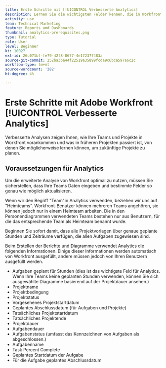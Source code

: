 ```yaml
---
title: Erste Schritte mit [!UICONTROL Verbesserte Analytics]
description: Lernen Sie die wichtigsten Felder kennen, die in Workfront aktualisiert werden müssen, damit erweiterte Analysen zeigen, wie Ihre Teams und Projekte in Workfront vorankommen.
activity: use
team: Technical Marketing
feature: Reports and Dashboards
thumbnail: analytics-prerequisites.png
type: Tutorial
role: User
level: Beginner
kt: 10027
exl-id: 26c071bf-fe79-42f8-8677-4e172377483a
source-git-commit: 252ba3ba44f22519a35899fcda9c6bca597a6c2c
workflow-type: tm+mt
source-wordcount: '282'
ht-degree: 4%

---
```


# Erste Schritte mit Adobe Workfront [!UICONTROL Verbesserte Analytics]

Verbesserte Analysen zeigen Ihnen, wie Ihre Teams und Projekte in Workfront vorankommen und was in früheren Projekten passiert ist, von denen Sie möglicherweise lernen können, um zukünftige Projekte zu planen.

## Voraussetzungen für Analytics

Um die erweiterte Analyse von Workfront optimal zu nutzen, müssen Sie sicherstellen, dass Ihre Teams Daten eingeben und bestimmte Felder so genau wie möglich aktualisieren.

Wenn wir den Begriff &quot;Team&quot;in Analytics verwenden, beziehen wir uns auf &quot;Heimteams&quot;. Workfront-Benutzer können mehreren Teams angehören, sie können jedoch nur in einem Heimteam arbeiten. Die in den Personendiagrammen verwendeten Teams bestehen nur aus Benutzern, für die das entsprechende Team als Heimteam benannt wurde.

Beginnen Sie sofort damit, dass alle Projektvorlagen über genaue geplante Stunden und Zeiträume verfügen, die allen Aufgaben zugewiesen sind.

Beim Erstellen der Berichte und Diagramme verwendet Analytics die folgenden Informationen. Einige dieser Informationen werden automatisch von Workfront ausgefüllt, andere müssen jedoch von Ihren Benutzern ausgefüllt werden.

* Aufgaben geplant für Stunden (dies ist das wichtigste Feld für Analytics. Wenn Ihre Teams keine geplanten Stunden verwenden, können Sie sich ausgewählte Diagramme basierend auf der Projektdauer ansehen.)
* Projektname
* Projektbedingung
* Projektstatus
* Vorgesehenes Projektstartdatum
* Geplantes Abschlussdatum (für Aufgaben und Projekte)
* Tatsächliches Projektstartdatum
* Tatsächliches Projektende
* Projektdauer
* Aufgabendauer
* Aufgabenstatus (umfasst das Kennzeichnen von Aufgaben als abgeschlossen.)
* Aufgabenname
* Task Percent Complete
* Geplantes Startdatum der Aufgabe
* Für die Aufgabe geplantes Abschlussdatum
